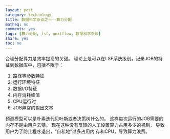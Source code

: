 ```yaml
---
layout: post
category: technology
title: 数据科学杂谈之十--算力分配
matheq: no
comments: yes
tags: [算力分配, lsf, nextflow, 数据科学杂谈]
share: yes
toc: no
---
```


合理分配算力是效率提高的关键。
理论上是可以在LSF系统级别，记录JOB的特征到数据库中，包括不限于：
1. 路径等参数特征
2. 运行环境特征
3. 数据I/O特征
4. 内存消耗峰值
5. CPU运行时
6. JOB异常的输出文本

预测模型可以是朴素迭代贝叶斯或者决策树什么的。
这样每次运行的JOB需要的内存不是由用户去猜。
现在这种没有反馈的人工设置算力占用多少的机制， 导致用户为了防止程序退出，“自私地”过多占用内
存和CPU，导致算力浪费。
